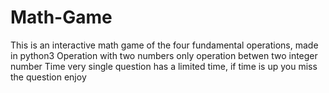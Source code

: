 # Math-Game
This is an interactive math game of the four fundamental operations, made in python3
Operation with two numbers                                                                                                                                          only operation betwen two integer number
Time                                                                                                                                                                 very single question has a limited time, if time is up you miss the question
enjoy
